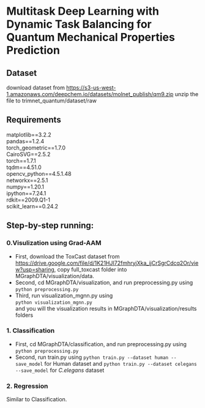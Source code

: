 # Multitask Deep Learning with Dynamic Task Balancing for Quantum Mechanical Properties Prediction

## Dataset 
download dataset from https://s3-us-west-1.amazonaws.com/deepchem.io/datasets/molnet_publish/qm9.zip
unzip the file to trimnet_quantum/dataset/raw

## Requirements  
matplotlib==3.2.2  
pandas==1.2.4  
torch_geometric==1.7.0  
CairoSVG==2.5.2  
torch==1.7.1  
tqdm==4.51.0  
opencv_python==4.5.1.48  
networkx==2.5.1  
numpy==1.20.1  
ipython==7.24.1  
rdkit==2009.Q1-1  
scikit_learn==0.24.2  

## Step-by-step running:  
### 0.Visulization using Grad-AAM
- First, download the ToxCast dataset from https://drive.google.com/file/d/1K21HJI72fmhryjXka_ijCrSgrCdcq2Or/view?usp=sharing, copy full_toxcast folder into MGraphDTA/visualization/data.  
- Second, cd MGraphDTA/visualization, and run preprocessing.py using  
`python preprocessing.py`  
- Third, run visualization_mgnn.py using  
`python visualization_mgnn.py`  
and you will the visualization results in MGraphDTA/visualization/results folders  

### 1. Classification  
- First, cd MGraphDTA/classification, and run preprocessing.py using  
`python preprocessing.py`  
- Second, run train.py using 
`python train.py --dataset human --save_model` for Human dataset and `python train.py --dataset celegans --save_model` for *C.elegans* dataset

### 2. Regression
Similar to Classification.
